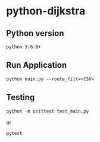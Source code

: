 # python-dijkstra

## Python version
```
python 3.6.8+
```

## Run Application 
```
python main.py --route_filt=<CSV> 
```

## Testing
```
python -m unittest test_main.py 
```
or 
```
pytest
```
